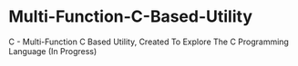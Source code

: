 # Multi-Function-C-Based-Utility
C - Multi-Function C Based Utility, Created To Explore The C Programming Language (In Progress)
